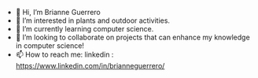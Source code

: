- 👋  Hi, I’m Brianne Guerrero
- 👀  I’m interested in plants and outdoor activities.
- 🌱  I’m currently learning computer science.
- 💞️  I’m looking to collaborate on projects that can enhance my knowledge in computer science!
- 📫  How to reach me: 
      linkedin : https://www.linkedin.com/in/brianneguerrero/
